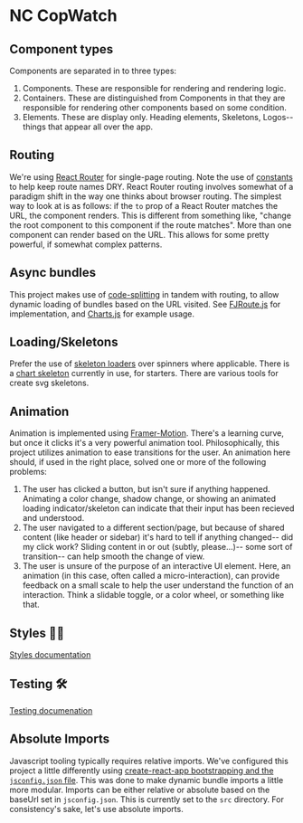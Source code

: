 # NC CopWatch

## Component types

Components are separated in to three types:

1. Components. These are responsible for rendering and rendering logic.
2. Containers. These are distinguished from Components in that they are responsible for rendering other components based on some condition.
3. Elements. These are display only. Heading elements, Skeletons, Logos-- things that appear all over the app.

## Routing

We're using [React Router](https://reactrouter.com/web/guides/quick-start) for single-page routing. Note the use of [constants](src/Routes/slugs.js) to help keep route names DRY. React Router routing involves somewhat of a paradigm shift in the way one thinks about browser routing. The simplest way to look at is as follows: if the `to` prop of a React Router <Route /> matches the URL, the component renders. This is different from something like, "change the root component to this component if the route matches". More than one component can render based on the URL. This allows for some pretty powerful, if somewhat complex patterns.

## Async bundles

This project makes use of [code-splitting](https://reactjs.org/docs/code-splitting.html) in tandem with routing, to allow dynamic loading of bundles based on the URL visited. See [FJRoute.js](src/Components/Containers/FJRoute.js) for implementation, and [Charts.js](src/Components/Charts/Charts.js) for example usage.

## Loading/Skeletons

Prefer the use of [skeleton loaders](https://design.gitlab.com/components/skeleton-loader/) over spinners where applicable. There is a [chart skeleton](src/Components/Elements/PieSkeleton.js) currently in use, for starters. There are various tools for create svg skeletons.

## Animation

Animation is implemented using [Framer-Motion](https://www.framer.com/api/motion/). There's a learning curve, but once it clicks it's a very powerful animation tool.
Philosophically, this project utilizes animation to ease transitions for the user. An animation here should, if used in the right place, solved one or more of the following problems:

1. The user has clicked a button, but isn't sure if anything happened. Animating a color change, shadow change, or showing an animated loading indicator/skeleton can indicate that their input has been recieved and understood.
2. The user navigated to a different section/page, but because of shared content (like header or sidebar) it's hard to tell if anything changed-- did my click work? Sliding content in or out (subtly, please...)-- some sort of transition-- can help smooth the change of view.
3. The user is unsure of the purpose of an interactive UI element. Here, an animation (in this case, often called a micro-interaction), can provide feedback on a small scale to help the user understand the function of an interaction. Think a slidable toggle, or a color wheel, or something like that.

## Styles 💅🏻

[Styles documentation](src/styles/styles.md)

## Testing 🛠

[Testing documenation](cypress/testing.md)

## Absolute Imports

Javascript tooling typically requires relative imports. We've configured this project a little differently using [create-react-app bootstrapping and the `jsconfig.json` file](https://create-react-app.dev/docs/importing-a-component/#absolute-imports). This was done to make dynamic bundle imports a little more modular. Imports can be either relative or absolute based on the baseUrl set in `jsconfig.json`. This is currently set to the `src` directory. For consistency's sake, let's use absolute imports.
